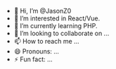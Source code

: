- 👋 Hi, I’m @JasonZ0
- 👀 I’m interested in React/Vue.
- 🌱 I’m currently learning PHP.
- 💞️ I’m looking to collaborate on ...
- 📫 How to reach me ...
- 😄 Pronouns: ...
- ⚡ Fun fact: ...

<!---
JasonZ0/JasonZ0 is a ✨ special ✨ repository because its `README.md` (this file) appears on your GitHub profile.
You can click the Preview link to take a look at your changes.
--->
